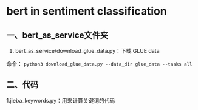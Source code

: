 # bert in sentiment classification

## 一、bert_as_service文件夹

1. bert_as_service/download_glue_data.py：下载 GLUE data

命令：
`python3 download_glue_data.py --data_dir glue_data --tasks all`


## 二、代码

1.jieba_keywords.py：用来计算关键词的代码